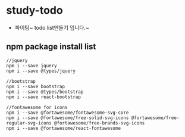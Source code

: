 # study-todo

- 파이팅~ todo list만들기 입니다.~

## npm package install list

```
//jquery
npm i --save jquery
npm i --save @types/jquery

//bootstrap
npm i --save bootstrap
npm i --save @types/bootstrap
npm i --save react-bootstrap

//fontawesome for icons
npm i --save @fortawesome/fontawesome-svg-core
npm i --save @fortawesome/free-solid-svg-icons @fortawesome/free-regular-svg-icons @fortawesome/free-brands-svg-icons
npm i --save @fortawesome/react-fontawesome
```

